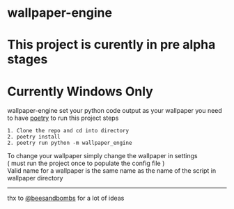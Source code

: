 # wallpaper-engine

# This project is curently in pre alpha stages

# Currently Windows Only

wallpaper-engine set your python code output as your wallpaper
you need to have [poetry](https://python-poetry.org/) to run this project
steps
```
1. Clone the repo and cd into directory
2. poetry install
2. poetry run python -m wallpaper_engine
```


To change your wallpaper simply change the wallpaper in settings  
( must run the project once to populate the config file )  
Valid name for a wallpaper is the same name as the name of the script in wallpaper directory

***
thx to [@beesandbombs](https://twitter.com/beesandbombs/) for a lot of ideas
